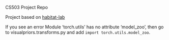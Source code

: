 CS503 Project Repo

Project based on [habitat-lab](HABITAT_README.md)

If you see an error Module ‘torch.utils’ has no attribute ‘model_zoo’, then go to visualpriors.transforms.py and add `import torch.utils.model_zoo`.